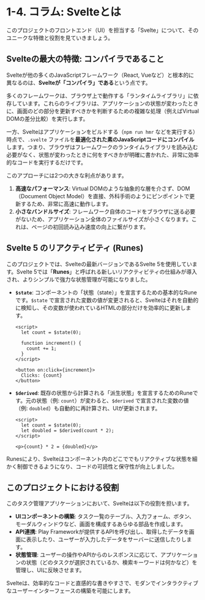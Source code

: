 # 1-4. コラム: Svelteとは

このプロジェクトのフロントエンド（UI）を担当する「Svelte」について、そのユニークな特徴と役割を見ていきましょう。

## Svelteの最大の特徴: コンパイラであること

Svelteが他の多くのJavaScriptフレームワーク（React, Vueなど）と根本的に異なるのは、**Svelteが「コンパイラ」である**という点です。

多くのフレームワークは、ブラウザ上で動作する「ランタイムライブラリ」に依存しています。これらのライブラリは、アプリケーションの状態が変わったときに、画面のどの部分を更新すべきかを判断するための複雑な処理（例えばVirtual DOMの差分比較）を実行します。

一方、Svelteはアプリケーションをビルドする（`npm run hmr` などを実行する）時点で、`.svelte` ファイルを**最適化された素のJavaScriptコードにコンパイル**します。つまり、ブラウザはフレームワークのランタイムライブラリを読み込む必要がなく、状態が変わったときに何をすべきかが明確に書かれた、非常に効率的なコードを実行するだけです。

このアプローチには2つの大きな利点があります。

1.  **高速なパフォーマンス**: Virtual DOMのような抽象的な層を介さず、DOM（Document Object Model）を直接、外科手術のようにピンポイントで更新するため、非常に高速に動作します。
2.  **小さなバンドルサイズ**: フレームワーク自体のコードをブラウザに送る必要がないため、アプリケーション全体のファイルサイズが小さくなります。これは、ページの初回読み込み速度の向上に繋がります。

## Svelte 5 のリアクティビティ (Runes)

このプロジェクトでは、Svelteの最新バージョンであるSvelte 5を使用しています。Svelte 5では「**Runes**」と呼ばれる新しいリアクティビティの仕組みが導入され、よりシンプルで強力な状態管理が可能になりました。

- **`$state`**:
  コンポーネントの「状態（state）」を宣言するための基本的なRuneです。`$state` で宣言された変数の値が変更されると、Svelteはそれを自動的に検知し、その変数が使われているHTMLの部分だけを効率的に更新します。

  ```svelte
  <script>
    let count = $state(0);

    function increment() {
      count += 1;
    }
  </script>

  <button on:click={increment}>
    Clicks: {count}
  </button>
  ```

- **`$derived`**:
  既存の状態から計算される「派生状態」を宣言するためのRuneです。元の状態（例: `count`）が変わると、`$derived` で宣言された変数の値（例: `doubled`）も自動的に再計算され、UIが更新されます。

  ```svelte
  <script>
    let count = $state(0);
    let doubled = $derived(count * 2);
  </script>

  <p>{count} * 2 = {doubled}</p>
  ```

Runesにより、Svelteはコンポーネント内のどこででもリアクティブな状態を細かく制御できるようになり、コードの可読性と保守性が向上しました。

## このプロジェクトにおける役割

このタスク管理アプリケーションにおいて、Svelteは以下の役割を担います。

- **UIコンポーネントの構築**: タスク一覧のテーブル、入力フォーム、ボタン、モーダルウィンドウなど、画面を構成するあらゆる部品を作成します。
- **API連携**: Play Frameworkが提供するAPIを呼び出し、取得したデータを画面に表示したり、ユーザーが入力したデータをサーバーに送信したりします。
- **状態管理**: ユーザーの操作やAPIからのレスポンスに応じて、アプリケーションの状態（どのタスクが選択されているか、検索キーワードは何かなど）を管理し、UIに反映させます。

Svelteは、効率的なコードと直感的な書きやすさで、モダンでインタラクティブなユーザーインターフェースの構築を可能にします。

